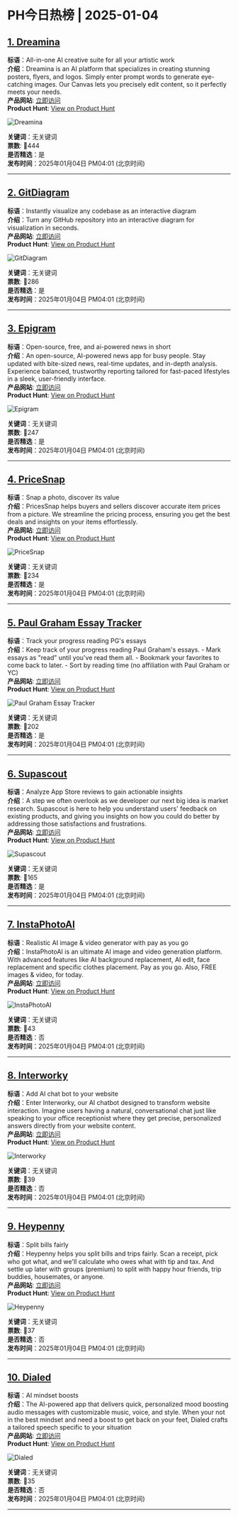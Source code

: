 # PH今日热榜 | 2025-01-04

## [1. Dreamina](https://www.producthunt.com/posts/dreamina?utm_campaign=producthunt-api&utm_medium=api-v2&utm_source=Application%3A+linewalker+%28ID%3A+135281%29)  
**标语**：All-in-one AI creative suite for all your artistic work  
**介绍**：Dreamina is an AI platform that specializes in creating stunning posters, flyers, and logos. Simply enter prompt words to generate eye-catching images. Our Canvas lets you precisely edit content, so it perfectly meets your needs.  
**产品网站**: [立即访问](https://www.producthunt.com/r/A3TJQMBBRX3K6J?utm_campaign=producthunt-api&utm_medium=api-v2&utm_source=Application%3A+linewalker+%28ID%3A+135281%29)  
**Product Hunt**: [View on Product Hunt](https://www.producthunt.com/posts/dreamina?utm_campaign=producthunt-api&utm_medium=api-v2&utm_source=Application%3A+linewalker+%28ID%3A+135281%29)  

![Dreamina](https://ph-files.imgix.net/4d83550a-6c3e-4e0f-9f2a-215d0ccb1a13.png?auto=format&fit=crop&frame=1&h=512&w=1024)  

**关键词**：无关键词  
**票数**: 🔺444  
**是否精选**：是  
**发布时间**：2025年01月04日 PM04:01 (北京时间)  

---

## [2. GitDiagram](https://www.producthunt.com/posts/gitdiagram?utm_campaign=producthunt-api&utm_medium=api-v2&utm_source=Application%3A+linewalker+%28ID%3A+135281%29)  
**标语**：Instantly visualize any codebase as an interactive diagram  
**介绍**：Turn any GitHub repository into an interactive diagram for visualization in seconds.  
**产品网站**: [立即访问](https://www.producthunt.com/r/THEHFIUANOHRK2?utm_campaign=producthunt-api&utm_medium=api-v2&utm_source=Application%3A+linewalker+%28ID%3A+135281%29)  
**Product Hunt**: [View on Product Hunt](https://www.producthunt.com/posts/gitdiagram?utm_campaign=producthunt-api&utm_medium=api-v2&utm_source=Application%3A+linewalker+%28ID%3A+135281%29)  

![GitDiagram](https://ph-files.imgix.net/7bbea562-2366-473b-83d3-cd83e1c1653d.png?auto=format&fit=crop&frame=1&h=512&w=1024)  

**关键词**：无关键词  
**票数**: 🔺286  
**是否精选**：是  
**发布时间**：2025年01月04日 PM04:01 (北京时间)  

---

## [3. Epigram](https://www.producthunt.com/posts/epigram?utm_campaign=producthunt-api&utm_medium=api-v2&utm_source=Application%3A+linewalker+%28ID%3A+135281%29)  
**标语**：Open-source, free, and ai-powered news in short  
**介绍**：An open-source, AI-powered news app for busy people. Stay updated with bite-sized news, real-time updates, and in-depth analysis. Experience balanced, trustworthy reporting tailored for fast-paced lifestyles in a sleek, user-friendly interface.  
**产品网站**: [立即访问](https://www.producthunt.com/r/REDB77PQ3NU5SE?utm_campaign=producthunt-api&utm_medium=api-v2&utm_source=Application%3A+linewalker+%28ID%3A+135281%29)  
**Product Hunt**: [View on Product Hunt](https://www.producthunt.com/posts/epigram?utm_campaign=producthunt-api&utm_medium=api-v2&utm_source=Application%3A+linewalker+%28ID%3A+135281%29)  

![Epigram](https://ph-files.imgix.net/8521a6bd-7640-487b-abd6-29b9f65fee32.png?auto=format&fit=crop&frame=1&h=512&w=1024)  

**关键词**：无关键词  
**票数**: 🔺247  
**是否精选**：是  
**发布时间**：2025年01月04日 PM04:01 (北京时间)  

---

## [4. PriceSnap](https://www.producthunt.com/posts/pricesnap?utm_campaign=producthunt-api&utm_medium=api-v2&utm_source=Application%3A+linewalker+%28ID%3A+135281%29)  
**标语**：Snap a photo, discover its value  
**介绍**：PricesSnap helps buyers and sellers discover accurate item prices from a picture. We streamline the pricing process, ensuring you get the best deals and insights on your items effortlessly.  
**产品网站**: [立即访问](https://www.producthunt.com/r/L535DMOR3XRQSS?utm_campaign=producthunt-api&utm_medium=api-v2&utm_source=Application%3A+linewalker+%28ID%3A+135281%29)  
**Product Hunt**: [View on Product Hunt](https://www.producthunt.com/posts/pricesnap?utm_campaign=producthunt-api&utm_medium=api-v2&utm_source=Application%3A+linewalker+%28ID%3A+135281%29)  

![PriceSnap](https://ph-files.imgix.net/4302ad6b-1619-46a3-8ca0-9fb1aff22de8.png?auto=format&fit=crop&frame=1&h=512&w=1024)  

**关键词**：无关键词  
**票数**: 🔺234  
**是否精选**：是  
**发布时间**：2025年01月04日 PM04:01 (北京时间)  

---

## [5. Paul Graham Essay Tracker](https://www.producthunt.com/posts/paul-graham-essay-tracker?utm_campaign=producthunt-api&utm_medium=api-v2&utm_source=Application%3A+linewalker+%28ID%3A+135281%29)  
**标语**：Track your progress reading PG's essays  
**介绍**：Keep track of your progress reading Paul Graham's essays. - Mark essays as "read" until you've read them all. - Bookmark your favorites to come back to later. - Sort by reading time (no affiliation with Paul Graham or YC)  
**产品网站**: [立即访问](https://www.producthunt.com/r/HBJKAQP4B45TXN?utm_campaign=producthunt-api&utm_medium=api-v2&utm_source=Application%3A+linewalker+%28ID%3A+135281%29)  
**Product Hunt**: [View on Product Hunt](https://www.producthunt.com/posts/paul-graham-essay-tracker?utm_campaign=producthunt-api&utm_medium=api-v2&utm_source=Application%3A+linewalker+%28ID%3A+135281%29)  

![Paul Graham Essay Tracker](https://ph-files.imgix.net/05a940db-4bbb-4920-a892-f460da678f14.png?auto=format&fit=crop&frame=1&h=512&w=1024)  

**关键词**：无关键词  
**票数**: 🔺202  
**是否精选**：是  
**发布时间**：2025年01月04日 PM04:01 (北京时间)  

---

## [6. Supascout](https://www.producthunt.com/posts/supascout?utm_campaign=producthunt-api&utm_medium=api-v2&utm_source=Application%3A+linewalker+%28ID%3A+135281%29)  
**标语**：Analyze App Store reviews to gain actionable insights  
**介绍**：A step we often overlook as we developer our next big idea is market research. Supascout is here to help you understand users' feedback on existing products, and giving you insights on how you could do better by addressing those satisfactions and frustrations.  
**产品网站**: [立即访问](https://www.producthunt.com/r/6TETHYMIQQQHRC?utm_campaign=producthunt-api&utm_medium=api-v2&utm_source=Application%3A+linewalker+%28ID%3A+135281%29)  
**Product Hunt**: [View on Product Hunt](https://www.producthunt.com/posts/supascout?utm_campaign=producthunt-api&utm_medium=api-v2&utm_source=Application%3A+linewalker+%28ID%3A+135281%29)  

![Supascout](https://ph-files.imgix.net/8b77bfb1-790e-4e65-84e6-2a5e0f552ec5.png?auto=format&fit=crop&frame=1&h=512&w=1024)  

**关键词**：无关键词  
**票数**: 🔺165  
**是否精选**：是  
**发布时间**：2025年01月04日 PM04:01 (北京时间)  

---

## [7. InstaPhotoAI](https://www.producthunt.com/posts/instaphotoai-3?utm_campaign=producthunt-api&utm_medium=api-v2&utm_source=Application%3A+linewalker+%28ID%3A+135281%29)  
**标语**：Realistic AI image & video generator with pay as you go   
**介绍**：InstaPhotoAI is an ultimate AI image and video generation platform. With advanced features like AI background replacement, AI edit, face replacement and specific clothes placement. Pay as you go. Also, FREE images & video, for today.  
**产品网站**: [立即访问](https://www.producthunt.com/r/5RJH2Z26QXQOFN?utm_campaign=producthunt-api&utm_medium=api-v2&utm_source=Application%3A+linewalker+%28ID%3A+135281%29)  
**Product Hunt**: [View on Product Hunt](https://www.producthunt.com/posts/instaphotoai-3?utm_campaign=producthunt-api&utm_medium=api-v2&utm_source=Application%3A+linewalker+%28ID%3A+135281%29)  

![InstaPhotoAI](https://ph-files.imgix.net/3423a790-49db-4106-b492-95b2407c27d8.png?auto=format&fit=crop&frame=1&h=512&w=1024)  

**关键词**：无关键词  
**票数**: 🔺43  
**是否精选**：否  
**发布时间**：2025年01月04日 PM04:01 (北京时间)  

---

## [8. Interworky](https://www.producthunt.com/posts/interworky-2?utm_campaign=producthunt-api&utm_medium=api-v2&utm_source=Application%3A+linewalker+%28ID%3A+135281%29)  
**标语**：Add AI chat bot to your website  
**介绍**：Enter Interworky, our AI chatbot designed to transform website interaction. Imagine users having a natural, conversational chat just like speaking to your office receptionist where they get precise, personalized answers directly from your website content.  
**产品网站**: [立即访问](https://www.producthunt.com/r/OFEDNOJ62DQ3QS?utm_campaign=producthunt-api&utm_medium=api-v2&utm_source=Application%3A+linewalker+%28ID%3A+135281%29)  
**Product Hunt**: [View on Product Hunt](https://www.producthunt.com/posts/interworky-2?utm_campaign=producthunt-api&utm_medium=api-v2&utm_source=Application%3A+linewalker+%28ID%3A+135281%29)  

![Interworky](https://ph-files.imgix.net/43015626-5995-4374-a239-9bae994868b2.png?auto=format&fit=crop&frame=1&h=512&w=1024)  

**关键词**：无关键词  
**票数**: 🔺39  
**是否精选**：否  
**发布时间**：2025年01月04日 PM04:01 (北京时间)  

---

## [9. Heypenny](https://www.producthunt.com/posts/heypenny?utm_campaign=producthunt-api&utm_medium=api-v2&utm_source=Application%3A+linewalker+%28ID%3A+135281%29)  
**标语**：Split bills fairly  
**介绍**：Heypenny helps you split bills and trips fairly. Scan a receipt, pick who got what, and we'll calculate who owes what with tip and tax. And settle up later with groups (premium) to split with happy hour friends, trip buddies, housemates, or anyone.  
**产品网站**: [立即访问](https://www.producthunt.com/r/VA2SCDL42WKLQW?utm_campaign=producthunt-api&utm_medium=api-v2&utm_source=Application%3A+linewalker+%28ID%3A+135281%29)  
**Product Hunt**: [View on Product Hunt](https://www.producthunt.com/posts/heypenny?utm_campaign=producthunt-api&utm_medium=api-v2&utm_source=Application%3A+linewalker+%28ID%3A+135281%29)  

![Heypenny](https://ph-files.imgix.net/b44feafa-556a-4bb3-8332-a9d2e3279b6b.png?auto=format&fit=crop&frame=1&h=512&w=1024)  

**关键词**：无关键词  
**票数**: 🔺37  
**是否精选**：否  
**发布时间**：2025年01月04日 PM04:01 (北京时间)  

---

## [10. Dialed](https://www.producthunt.com/posts/dialed-2?utm_campaign=producthunt-api&utm_medium=api-v2&utm_source=Application%3A+linewalker+%28ID%3A+135281%29)  
**标语**：AI mindset boosts  
**介绍**：The AI-powered app that delivers quick, personalized mood boosting audio messages with customizable music, voice, and style. When your not in the best mindset and need a boost to get back on your feet, Dialed crafts a tailored speech specific to your situation  
**产品网站**: [立即访问](https://www.producthunt.com/r/57P7FNCABUIZ5O?utm_campaign=producthunt-api&utm_medium=api-v2&utm_source=Application%3A+linewalker+%28ID%3A+135281%29)  
**Product Hunt**: [View on Product Hunt](https://www.producthunt.com/posts/dialed-2?utm_campaign=producthunt-api&utm_medium=api-v2&utm_source=Application%3A+linewalker+%28ID%3A+135281%29)  

![Dialed](https://ph-files.imgix.net/333be4dd-8ac1-4f3c-9976-f92e03ee3e69.png?auto=format&fit=crop&frame=1&h=512&w=1024)  

**关键词**：无关键词  
**票数**: 🔺35  
**是否精选**：否  
**发布时间**：2025年01月04日 PM04:01 (北京时间)  

---

